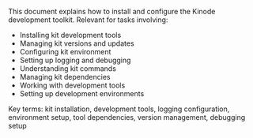 This document explains how to install and configure the Kinode development toolkit. Relevant for tasks involving:
- Installing kit development tools
- Managing kit versions and updates
- Configuring kit environment
- Setting up logging and debugging
- Understanding kit commands
- Managing kit dependencies
- Working with development tools
- Setting up development environments

Key terms: kit installation, development tools, logging configuration, environment setup, tool dependencies, version management, debugging setup